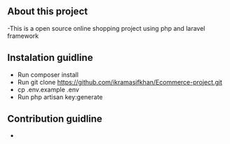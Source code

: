 
## About this project

-This is a open source online shopping project using php and laravel framework

## Instalation guidline
- Run composer install
- Run git clone https://github.com/ikramasifkhan/Ecommerce-project.git
- cp .env.example .env
- Run php artisan key:generate

## Contribution guidline
- 

